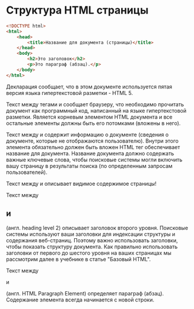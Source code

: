 # Структура HTML страницы

```html
<!DOCTYPE html>
<html>
	<head>
		<title>Название для документа (страницы)</title>
	</head>
	<body>
		<h2>Это заголовок</h2>
		<p>Это параграф (абзац).</p>
	</body>
</html>
```

Декларация <!DOCTYPE html> сообщает, что в этом документе используется пятая версия языка гипертекстовой разметки - HTML 5.

Текст между тегами <html> и </html> сообщает браузеру, что необходимо прочитать документ как программный код, написанный на языке гипертекстовой разметки. Является корневым элементом HTML документа и все остальные элементы должны быть его потомками (вложены в него).

Текст между <head> и </head> содержит информацию о документе (сведения о документе, которые не отображаются пользователю). Внутри этого элемента обязательно должен быть вложен HTML тег <title>.

Текст между <title> и </title> обеспечивает название для документа. Название документа должно содержать важные ключевые слова, чтобы поисковые системы могли включить вашу страницу в результаты поиска (по определенным запросам пользователей).

Текст между <body> и </body> описывает видимое содержимое страницы!

Текст между <h2> и </h2> (англ. heading level 2) описывает заголовок второго уровня. Поисковые системы используют ваши заголовки для индексации структуры и содержания веб-страниц. Поэтому важно использовать заголовки, чтобы показать структуру документа. Как правильно использовать заголовки от первого до шестого уровня на ваших страницах мы рассмотрим далее в учебнике в статье "Базовый HTML".

Текст между <p> и </p> (англ. HTML Paragraph Element) определяет параграф (абзац). Содержание элемента всегда начинается с новой строки.